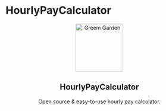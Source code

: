 # HourlyPayCalculator

<div align="center">
    <img src="gg.ico" height="128" alt="Greem Garden">
  <h2>HourlyPayCalculator</h2>
  <p align="center">
    <p>Open source & easy-to-use hourly pay calculator.</p>
  </p>
</div>
